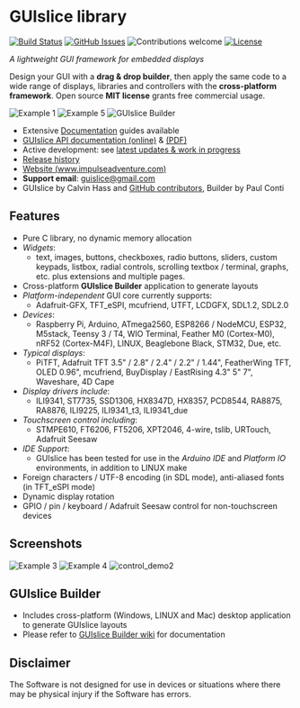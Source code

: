 # GUIslice library #
[![Build Status](https://travis-ci.org/ImpulseAdventure/GUIslice.svg?branch=master)](https://travis-ci.org/ImpulseAdventure/GUIslice)
[![GitHub Issues](https://img.shields.io/github/issues/ImpulseAdventure/GUIslice.svg)](https://github.com/ImpulseAdventure/GUIslice/issues)
![Contributions welcome](https://img.shields.io/badge/contributions-welcome-orange.svg)
[![License](https://img.shields.io/badge/license-MIT-blue.svg)](https://opensource.org/licenses/MIT)

*A lightweight GUI framework for embedded displays*

Design your GUI with a **drag & drop builder**, then apply the same code to a wide range of displays, libraries and controllers with the **cross-platform framework**. Open source **MIT license** grants free commercial usage.

![Example 1](http://www.impulseadventure.com/elec/images/sdl_menu1.png)
![Example 5](http://www.impulseadventure.com/elec/images/guislice-ctrl2.png)
![GUIslice Builder](https://user-images.githubusercontent.com/8510097/90728338-9a8be100-e279-11ea-969e-cbd8bb0ac6c6.png)

- Extensive [Documentation](https://github.com/ImpulseAdventure/GUIslice/wiki) guides available
- [GUIslice API documentation (online)](https://impulseadventure.github.io/GUIslice/modules.html) & [(PDF)](https://github.com/ImpulseAdventure/GUIslice/raw/master/docs/GUIslice_ref.pdf)
- Active development: see [latest updates & work in progress](https://github.com/ImpulseAdventure/GUIslice/issues/85)
- [Release history](https://github.com/ImpulseAdventure/GUIslice/releases)
- [Website (www.impulseadventure.com)](https://www.impulseadventure.com/elec/guislice-gui.html)
- **Support email**: guislice@gmail.com
- GUIslice by Calvin Hass and [GitHub contributors](https://github.com/ImpulseAdventure/GUIslice/graphs/contributors), Builder by Paul Conti

## Features ##
- Pure C library, no dynamic memory allocation
- *Widgets*:
  - text, images, buttons, checkboxes, radio buttons, sliders, custom keypads, listbox,
  radial controls, scrolling textbox / terminal, graphs, etc. plus extensions and multiple pages.
- Cross-platform **GUIslice Builder** application to generate layouts
- *Platform-independent* GUI core currently supports:
  - Adafruit-GFX, TFT_eSPI, mcufriend, UTFT, LCDGFX, SDL1.2, SDL2.0
- *Devices*:
  - Raspberry Pi, Arduino, ATmega2560, ESP8266 / NodeMCU, ESP32, M5stack, Teensy 3 / T4, WIO Terminal, Feather M0 (Cortex-M0), nRF52 (Cortex-M4F), LINUX, Beaglebone Black, STM32, Due, etc.
- *Typical displays*:
  - PiTFT, Adafruit TFT 3.5" / 2.8" / 2.4" / 2.2" / 1.44", FeatherWing TFT, OLED 0.96", mcufriend, BuyDisplay / EastRising 4.3" 5" 7", Waveshare, 4D Cape
- *Display drivers include*:
  - ILI9341, ST7735, SSD1306, HX8347D, HX8357, PCD8544, RA8875, RA8876, ILI9225, ILI9341_t3, ILI9341_due
- *Touchscreen control including*:
  - STMPE610, FT6206, FT5206, XPT2046, 4-wire, tslib, URTouch, Adafruit Seesaw
- *IDE Support*:
  - GUIslice has been tested for use in the *Arduino IDE* and *Platform IO* environments, in addition to LINUX make
- Foreign characters / UTF-8 encoding (in SDL mode), anti-aliased fonts (in TFT_eSPI mode)
- Dynamic display rotation
- GPIO / pin / keyboard / Adafruit Seesaw control for non-touchscreen devices

## Screenshots ##
![Example 3](http://www.impulseadventure.com/elec/images/guislice-ex06.png)
![Example 4](http://www.impulseadventure.com/elec/images/guislice-ex08.png)
![control_demo2](https://user-images.githubusercontent.com/8510097/110281930-716f3b80-7f92-11eb-9bb3-755436d4bbb2.png)

## GUIslice Builder ##
- Includes cross-platform (Windows, LINUX and Mac) desktop application to generate GUIslice layouts
- Please refer to [GUIslice Builder wiki](https://github.com/ImpulseAdventure/GUIslice/wiki/GUIslice-Builder) for documentation

## Disclaimer ##
The Software is not designed for use in devices or situations where there may be physical injury if the Software has errors.
